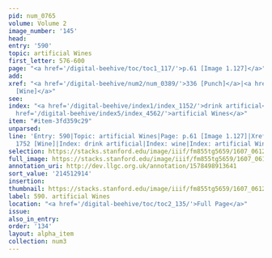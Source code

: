 ```yaml
---
pid: num_0765
volume: Volume 2
image_number: '145'
head:
entry: '590'
topic: artificial Wines
first_letter: 576-600
page: "<a href='/digital-beehive/toc/toc1_117/'>p.61 [Image 1.127]</a>"
add:
xref: "<a href='/digital-beehive/num2/num_0389/'>336 [Punch]</a>|<a href='/digital-beehive/num8/num_2681/'>1752
  [Wine]</a>"
see:
index: "<a href='/digital-beehive/index1/index_1152/'>drink artificial</a>|<a href='/digital-beehive/index5/index_4560/'>wine</a>|<a
  href='/digital-beehive/index5/index_4562/'>artificial Wines</a>"
item: "#item-3fd359c29"
unparsed:
line: 'Entry: 590|Topic: artificial Wines|Page: p.61 [Image 1.127]|Xref: 336 [Punch]|Xref:
  1752 [Wine]|Index: drink artificial|Index: wine|Index: artificial Wines|#item-3fd359c29'
selection: https://stacks.stanford.edu/image/iiif/fm855tg5659/1607_0612/432,2914,2888,941/full/0/default.jpg
full_image: https://stacks.stanford.edu/image/iiif/fm855tg5659/1607_0612/full/full/0/default.jpg
annotation_uri: http://dev.llgc.org.uk/annotation/1578498913641
sort_value: '214512914'
insertion:
thumbnail: https://stacks.stanford.edu/image/iiif/fm855tg5659/1607_0612/432,2914,600,180/250,/0/default.jpg
label: 590. artificial Wines
location: "<a href='/digital-beehive/toc/toc2_135/'>Full Page</a>"
issue:
also_in_entry:
order: '134'
layout: alpha_item
collection: num3
---
```

